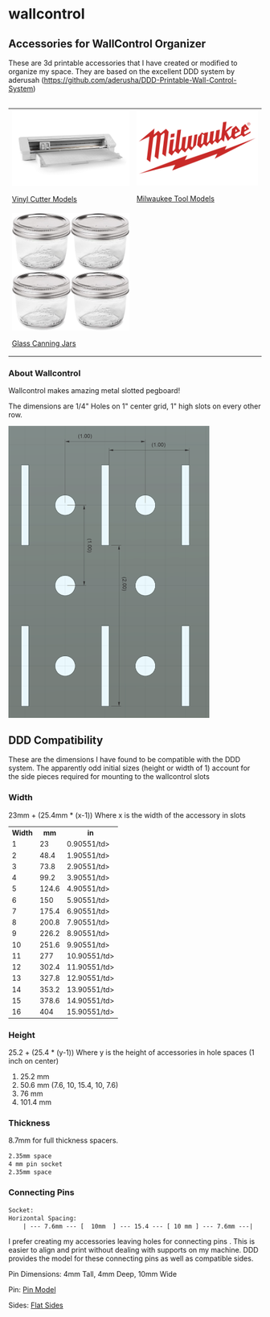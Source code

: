 # wallcontrol

## Accessories for WallControl Organizer

These are 3d printable accessories that I have created or modified to organize my space.
They are based on the excellent DDD system by aderusah (https://github.com/aderusha/DDD-Printable-Wall-Control-System)
<br>
<br>
<table>
    <tr>
        <td>
            <a href="Vinyl/README.md">
                <img src="Vinyl/SilhouetteCameo4Pro.jpg" width="400"/>
                <p>Vinyl Cutter Models</p>
            </a>
        </td>
        <td>
            <a href="MilwaukeeM12/README.md">
                <img src="MilwaukeeM12/MilwaukeeLogo.png" width="400"/>
                <p>Milwaukee Tool Models</p>
            </a>
        </td>
    </tr>
    <tr>
        <td>
            <a href="Jars/README.md">
                <img src="Jars/WideMouthJars.jpg" width="400"/>
                <p>Glass Canning Jars</p>
            </a>
        </td>
    </tr>
</table>

### About Wallcontrol

Wallcontrol makes amazing metal slotted pegboard!

The dimensions are 1/4" Holes on 1" center grid, 1" high slots on every other row.

<img src="WallcontrolSpacing.png" alt="drawing" width="400"/>

## DDD Compatibility

These are the dimensions I have found to be compatible with the DDD system.  The apparently odd initial sizes (height or width of 1) account for the side pieces required for mounting to the wallcontrol slots

### Width

23mm + (25.4mm * (x-1))     Where x is the width of the accessory in slots
<table>
    <tr>
        <th>Width</th>
        <th>mm</th>
        <th>in</th>
    </tr>
    <tr>
        <td>1</td>
        <td>23</td>
        <td>0.90551/td>
    </tr>
    <tr>
        <td>2</td>
        <td>48.4</td>
        <td>1.90551/td>
    </tr>
    <tr>
        <td>3</td>
        <td>73.8</td>
        <td>2.90551/td>
    </tr>
    <tr>
        <td>4</td>
        <td>99.2</td>
        <td>3.90551/td>
    </tr>
    <tr>
        <td>5</td>
        <td>124.6</td>
        <td>4.90551/td>
    </tr>
    <tr>
        <td>6</td>
        <td>150</td>
        <td>5.90551/td>
    </tr>
    <tr>
        <td>7</td>
        <td>175.4</td>
        <td>6.90551/td>
    </tr>
    <tr>
        <td>8</td>
        <td>200.8</td>
        <td>7.90551/td>
    </tr>
    <tr>
        <td>9</td>
        <td>226.2</td>
        <td>8.90551/td>
    </tr>
    <tr>
        <td>10</td>
        <td>251.6</td>
        <td>9.90551/td>
    </tr>
    <tr>
        <td>11</td>
        <td>277</td>
        <td>10.90551/td>
    </tr>
    <tr>
        <td>12</td>
        <td>302.4</td>
        <td>11.90551/td>
    </tr>
    <tr>
        <td>13</td>
        <td>327.8</td>
        <td>12.90551/td>
    </tr>
    <tr>
        <td>14</td>
        <td>353.2</td>
        <td>13.90551/td>
    </tr>
    <tr>
        <td>15</td>
        <td>378.6</td>
        <td>14.90551/td>
    </tr>
    <tr>
        <td>16</td>
        <td>404</td>
        <td>15.90551/td>
    </tr>
</table>

### Height

25.2 + (25.4 * (y-1))       Where y is the height of accessories in hole spaces (1 inch on center)
<ol>
    <li>25.2 mm</li>
    <li>50.6 mm (7.6, 10, 15.4, 10, 7.6)</li>
    <li>76 mm</li>
    <li>101.4 mm</li>
</ol>

### Thickness

8.7mm for full thickness spacers.

    2.35mm space
    4 mm pin socket
    2.35mm space

### Connecting Pins

    Socket:  
    Horizontal Spacing:
        | --- 7.6mm --- [  10mm  ] --- 15.4 --- [ 10 mm ] --- 7.6mm ---|

I prefer creating my accessories leaving holes for connecting pins .  This is easier to align and print without dealing with supports on my machine.  DDD provides the model for these connecting pins as well as compatible sides.

Pin Dimensions:  4mm Tall, 4mm Deep, 10mm Wide

Pin:    [Pin Model](https://github.com/aderusha/DDD-Printable-Wall-Control-System/blob/main/Accessories/4x10x8mm%20Pin.stl)

Sides:  [Flat Sides](https://github.com/aderusha/DDD-Printable-Wall-Control-System/tree/main/Sidepieces/Flats)

